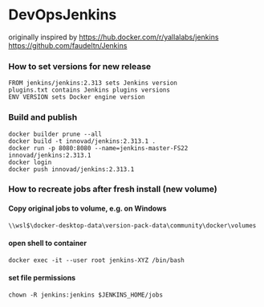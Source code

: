 # DevOpsJenkins

originally inspired by 
https://hub.docker.com/r/yallalabs/jenkins
https://github.com/faudeltn/Jenkins

### How to set versions for new release

    FROM jenkins/jenkins:2.313 sets Jenkins version
    plugins.txt contains Jenkins plugins versions
    ENV VERSION sets Docker engine version
    
### Build and publish

    docker builder prune --all
    docker build -t innovad/jenkins:2.313.1 .
    docker run -p 8080:8080 --name=jenkins-master-FS22 innovad/jenkins:2.313.1
    docker login
    docker push innovad/jenkins:2.313.1

### How to recreate jobs after fresh install (new volume)
#### Copy original jobs to volume, e.g. on Windows 

    \\wsl$\docker-desktop-data\version-pack-data\community\docker\volumes

#### open shell to container 

    docker exec -it --user root jenkins-XYZ /bin/bash

#### set file permissions

    chown -R jenkins:jenkins $JENKINS_HOME/jobs

